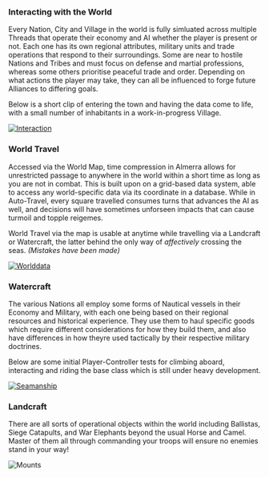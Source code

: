 ### Interacting with the World

Every Nation, City and Village in the world is fully simluated across multiple Threads that operate their economy and AI whether the player is present or not.  Each one has its own regional attributes, military units and trade operations that respond to their surroundings.  Some are near to hostile Nations and Tribes and must focus on defense and martial professions, whereas some others prioritise peaceful trade and order.  Depending on what actions the player may take, they can all be influenced to forge future Alliances to differing goals. 

Below is a short clip of entering the town and having the data come to life, with a small number of inhabitants in a work-in-progress Village.   

[![Interaction](http://img.youtube.com/vi/jku7vaf1ppU/0.jpg)](https://www.youtube.com/watch?v=jku7vaf1ppU&list=PLLcxd4soKLM7Wa4h2sFvUjYCaAIBJf5Lb "Dev Scrolls - Threaded AI LODs and Dialogues")

### World Travel

Accessed via the World Map, time compression in Almerra allows for unrestricted passage to anywhere in the world within a short time as long as you are not in combat.  This is built upon on a grid-based data system, able to access any world-specific data via its coordinate in a database.  While in Auto-Travel, every square travelled consumes turns that advances the AI as well, and decisions will have sometimes unforseen impacts that can cause turmoil and topple reigemes.
 
World Travel via the map is usable at anytime while travelling via a Landcraft or Watercraft, the latter behind the only way of _affectively_ crossing the seas.  _(Mistakes have been made)_


[![Worlddata](http://img.youtube.com/vi/QeITXEhehkc/0.jpg)](https://www.youtube.com/watch?v=QeITXEhehkc&list=PLLcxd4soKLM7Wa4h2sFvUjYCaAIBJf5Lb&index=12 "DataBuilder")


### Watercraft
The various Nations all employ some forms of Nautical vessels in their Economy and Military, with each one being based on their regional resources and historical experience.  They use them to haul specific goods which require different considerations for how they build them, and also have differences in how theyre used tactically by their respective military doctrines. 

Below are some initial Player-Controller tests for climbing aboard, interacting and riding the base class which is still under heavy development.

[![Seamanship](http://img.youtube.com/vi/R-2igygUVRc/0.jpg)](https://www.youtube.com/watch?v=R-2igygUVRc&list=PLLcxd4soKLM7Wa4h2sFvUjYCaAIBJf5Lb&index=4 "Seamanship")

### Landcraft
There are all sorts of operational objects within the world including Ballistas, Siege Catapults, and War Elephants beyond the usual Horse and Camel.  Master of them all through commanding your troops will ensure no enemies stand in your way!


![Mounts](https://simsaladoo.github.io/winds-of-almerra/img/mounts.jpg)

